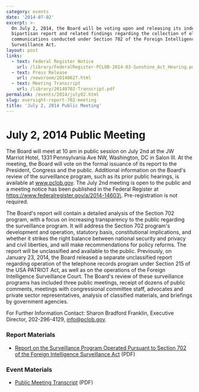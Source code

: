 ```yaml
---
category: events
date: '2014-07-02'
excerpt: >-
  On July 2, 2014, the Board will be voting upon and releasing its independent
  bipartisan report and related findings regarding the collection of electronic
  communications conducted under Section 702 of the Foreign Intelligence
  Surveillance Act.
layout: post
links:
  - text: Federal Register Notice
    url: /library/FederalRegister-PCLOB-2014-03-Sunshine_Act_Hearing.pdf
  - text: Press Release
    url: /newsroom/20140627.html
  - text: Meeting Transcript
    url: /library/20140702-Transcript.pdf
permalink: /events/2014/july02.html
slug: oversight-report-702-meeting
title: 'July 2, 2014 Public Meeting'
---
```

# July 2, 2014 Public Meeting

The Board will meet at 10 am in public session on July 2nd at the JW Marriot Hotel, 1331 Pennsylvania Ave NW, Washington, DC in Salon III. At the meeting, the Board will vote on the formal issuance of its report to the President, Congress and the public. Additional information on the Board's review of the surveillance program, such as its prior public hearings, is available at www.pclob.gov. The July 2nd meeting is open to the public and a meeting notice has been published in the Federal Register at https://www.federalregister.gov/a/2014-14603\. Pre-registration is not required.

The Board's report will contain a detailed analysis of the Section 702 program, with a focus on increasing transparency to the public regarding the surveillance program. It will address the Section 702 program's development and operation, statutory basis, constitutional implications, and whether it strikes the right balance between national security and privacy and civil liberties, and will make recommendations for policy reforms. The report will be unclassified and available to the public. Previously, on January 23, 2014, the Board released a separate unclassified report regarding operation of the telephone records program under Section 215 of the USA PATRIOT Act, as well as on the operations of the Foreign Intelligence Surveillance Court. The Board's review of these surveillance programs has included three public meetings, receipt of dozens of public comments, meetings with congressional committee staff, advocates and private sector representatives, analysis of classified materials, and briefings by government agencies.

For Further Information Contact: Sharon Bradford Franklin, Executive Director, 202-296-4129, info@pclob.gov.

### Report Materials

*   [Report on the Surveillance Program Operated Pursuant to Section 702 of the Foreign Intelligence Surveillance Act]({{site.baseurl}}/library/702-Report-2.pdf) (PDF)

### Event Materials

*   [Public Meeting Transcript]({{site.baseurl}}/library/20140702-Transcript.pdf) (PDF)
